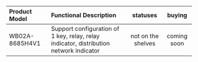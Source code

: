

| Product Model                   | Functional Description                 | statuses               | buying                 |                          
| :------------------------ | :------------------------| :---------------: | :----------------: |
| WB02A-8685H4V1  |  Support configuration of 1 key, relay, relay indicator, distribution network indicator   |        not on the shelves        |   coming soon   |
